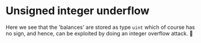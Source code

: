 # Unsigned integer underflow

Here we see that the 'balances' are stored as type ```uint``` which of course has no sign, and hence, can be exploited by doing an integer overflow attack. :triumph: 